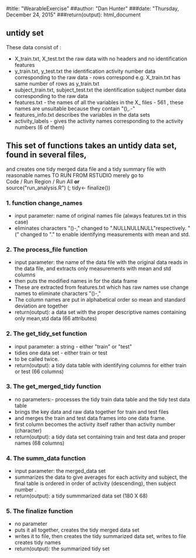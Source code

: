 
#title: "WearableExercise"
##author: "Dan Hunter"
###date: "Thursday, December 24, 2015"
###return(output): html_document


## untidy set
   These data consist of :
   *  X_train.txt, X_test.txt the raw data with no headers and no identification features
   * y_train.txt, y_test.txt the identification activity number data corresponding to the raw data - rows correspond e.g. X_train.txt has same number of rows as y_train.txt
   * subject_train.txt, subject_test.txt the identification subject number data corresponding to the raw data 
   * features.txt - the names of all the variables in the X_ files - 561 , these names are unsuitable because they contain "(),.-"
   * features_info.txt describes the variables in the data sets
   * activity_labels - gives the activity names corresponding to the activity numbers (6 of them)
   
## This set of functions takes an untidy data set, found in several files, 
  and creates one tidy merged data file and a tidy summary file with reasonable names
        TO RUN FROM RSTUDIO merely go to   
             Code / Run Region / Run All **or**  
             source("run_analysis.R")  (;  tidy<- finalize())



### 1. function change_names
 * input parameter:  name of original names file (always features.txt in this case) 
 *  eliminates characters "()-," changed to ".NULLNULLNULL"respectively. 
 "(" changed to "." to enable identifying measurements with mean and std.


### 2. The process_file  function
 * input parameter: the name of the data file with the original data
  reads in the data file, and extracts only measurements with mean and  std columns
 * then puts the modified names in for the data frame
 * These are extracted from features.txt which has raw  names use change names to 
 eliminate characters "()-," 
 * The column names are put in alphabetical order so mean and standard deviation
 are together
 * return(output): a data set with the proper descriptive names containing only mean,std data  (66 attributes)


### 2. The get_tidy_set function
* input parameter: a string - either "train"  or "test"  
*  tidies one data set - either train or test  
*  to be called twice.  
*   return(output):  a tidy data table with identifying columns for either train or test (66 columns)




### 3.  The get_merged_tidy function
   * no parameters:- processes the tidy train data table and the tidy test data table
  *  brings the key data and raw data together for  train and test files
 * and merges the train and test data frames into one data frame.
 * first column becomes the activity itself rather than activity number (character)
 *  return(output): a tidy data set containing train and test data and proper names
               (68 columns)


### 4. The summ_data function 
 * input parameter: the merged_data set
 * summarizes the data to give averages for each activity and subject,    the final table is ordered in order of activity (descending), then subject number    .  
 * return(output):  a tidy summmarized data set (180 X 68)


### 5. The finalize  function 
 * no parameter
 * puts it all together, creates the tidy merged data set
 * writes it to file,  then creates the tidy summarized data set, writes to file      creates tidy names   
 * return(output): the summarized tidy set


